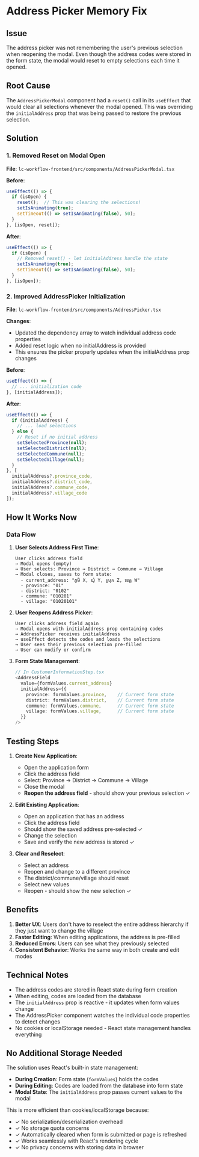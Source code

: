 # Address Picker Memory Fix

## Issue
The address picker was not remembering the user's previous selection when reopening the modal. Even though the address codes were stored in the form state, the modal would reset to empty selections each time it opened.

## Root Cause
The `AddressPickerModal` component had a `reset()` call in its `useEffect` that would clear all selections whenever the modal opened. This was overriding the `initialAddress` prop that was being passed to restore the previous selection.

## Solution

### 1. Removed Reset on Modal Open
**File**: `lc-workflow-frontend/src/components/AddressPickerModal.tsx`

**Before**:
```typescript
useEffect(() => {
  if (isOpen) {
    reset();  // This was clearing the selections!
    setIsAnimating(true);
    setTimeout(() => setIsAnimating(false), 50);
  }
}, [isOpen, reset]);
```

**After**:
```typescript
useEffect(() => {
  if (isOpen) {
    // Removed reset() - let initialAddress handle the state
    setIsAnimating(true);
    setTimeout(() => setIsAnimating(false), 50);
  }
}, [isOpen]);
```

### 2. Improved AddressPicker Initialization
**File**: `lc-workflow-frontend/src/components/AddressPicker.tsx`

**Changes**:
- Updated the dependency array to watch individual address code properties
- Added reset logic when no initialAddress is provided
- This ensures the picker properly updates when the initialAddress prop changes

**Before**:
```typescript
useEffect(() => {
  // ... initialization code
}, [initialAddress]);
```

**After**:
```typescript
useEffect(() => {
  if (initialAddress) {
    // ... load selections
  } else {
    // Reset if no initial address
    setSelectedProvince(null);
    setSelectedDistrict(null);
    setSelectedCommune(null);
    setSelectedVillage(null);
  }
}, [
  initialAddress?.province_code,
  initialAddress?.district_code,
  initialAddress?.commune_code,
  initialAddress?.village_code
]);
```

## How It Works Now

### Data Flow

1. **User Selects Address First Time**:
   ```
   User clicks address field
   → Modal opens (empty)
   → User selects: Province → District → Commune → Village
   → Modal closes, saves to form state:
     - current_address: "ភូមិ X, ឃុំ Y, ស្រុក Z, ខេត្ត W"
     - province: "01"
     - district: "0102"
     - commune: "010201"
     - village: "01020101"
   ```

2. **User Reopens Address Picker**:
   ```
   User clicks address field again
   → Modal opens with initialAddress prop containing codes
   → AddressPicker receives initialAddress
   → useEffect detects the codes and loads the selections
   → User sees their previous selection pre-filled
   → User can modify or confirm
   ```

3. **Form State Management**:
   ```typescript
   // In CustomerInformationStep.tsx
   <AddressField
     value={formValues.current_address}
     initialAddress={{
       province: formValues.province,    // Current form state
       district: formValues.district,    // Current form state
       commune: formValues.commune,      // Current form state
       village: formValues.village,      // Current form state
     }}
   />
   ```

## Testing Steps

1. **Create New Application**:
   - Open the application form
   - Click the address field
   - Select: Province → District → Commune → Village
   - Close the modal
   - **Reopen the address field** - should show your previous selection ✓

2. **Edit Existing Application**:
   - Open an application that has an address
   - Click the address field
   - Should show the saved address pre-selected ✓
   - Change the selection
   - Save and verify the new address is stored ✓

3. **Clear and Reselect**:
   - Select an address
   - Reopen and change to a different province
   - The district/commune/village should reset
   - Select new values
   - Reopen - should show the new selection ✓

## Benefits

1. **Better UX**: Users don't have to reselect the entire address hierarchy if they just want to change the village
2. **Faster Editing**: When editing applications, the address is pre-filled
3. **Reduced Errors**: Users can see what they previously selected
4. **Consistent Behavior**: Works the same way in both create and edit modes

## Technical Notes

- The address codes are stored in React state during form creation
- When editing, codes are loaded from the database
- The `initialAddress` prop is reactive - it updates when form values change
- The AddressPicker component watches the individual code properties to detect changes
- No cookies or localStorage needed - React state management handles everything

## No Additional Storage Needed

The solution uses React's built-in state management:
- **During Creation**: Form state (`formValues`) holds the codes
- **During Editing**: Codes are loaded from the database into form state
- **Modal State**: The `initialAddress` prop passes current values to the modal

This is more efficient than cookies/localStorage because:
- ✓ No serialization/deserialization overhead
- ✓ No storage quota concerns
- ✓ Automatically cleared when form is submitted or page is refreshed
- ✓ Works seamlessly with React's rendering cycle
- ✓ No privacy concerns with storing data in browser

